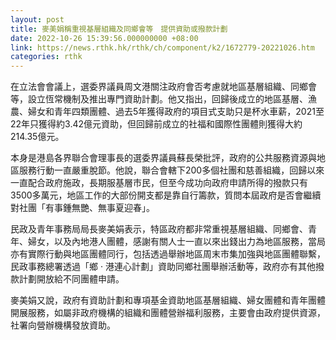 ```yaml
---
layout: post
title: 麥美娟稱重視基層組織及同鄉會等　提供資助或撥款計劃
date: 2022-10-26 15:39:56.000000000 +08:00
link: https://news.rthk.hk/rthk/ch/component/k2/1672779-20221026.htm
categories: rthk
---
```


在立法會會議上，選委界議員周文港關注政府會否考慮就地區基層組織、同鄉會等，設立恆常機制及推出專門資助計劃。他又指出，回歸後成立的地區基層、漁農、婦女和青年四類團體、過去5年獲得政府的項目式支助只是杯水車薪，2021至22年只獲得約3.42億元資助，但回歸前成立的社福和國際性團體則獲得大約214.35億元。

本身是港島各界聯合會理事長的選委界議員蘇長榮批評，政府的公共服務資源與地區服務行動一直嚴重脫節。他說，聯合會轄下200多個社團和慈善組織，回歸以來一直配合政府施政，長期服基層市民，但至今成功向政府申請所得的撥款只有3500多萬元，地區工作的大部份開支都是靠自行籌款，質問本屆政府是否會繼續對社團「有事鍾無艷、無事夏迎春」。

民政及青年事務局局長麥美娟表示，特區政府都非常重視基層組織、同鄉會、青年、婦女，以及內地港人團體，感謝有關人士一直以來出錢出力為地區服務，當局亦有實際行動與地區團體同行，包括透過舉辦地區周末市集加強與地區團體聯繫，民政事務總署透過「鄉 ‧ 港連心計劃」資助同鄉社團舉辦活動等，政府亦有其他撥款計劃開放給不同團體申請。

麥美娟又說，政府有資助計劃和專項基金資助地區基層組織、婦女團體和青年團體開展服務，如屬非政府機構的組織和團體營辦福利服務，主要會由政府提供資源，社署向營辦機構發放資助。
